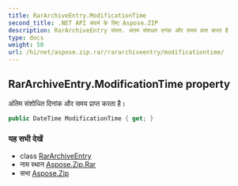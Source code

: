 ```yaml
---
title: RarArchiveEntry.ModificationTime
second_title: .NET API संदर्भ के लिए Aspose.ZIP
description: RarArchiveEntry संपत्त. अंतम संशधत दनंक और समय प्रप्त करत है
type: docs
weight: 50
url: /hi/net/aspose.zip.rar/rararchiveentry/modificationtime/
---
```

## RarArchiveEntry.ModificationTime property

अंतिम संशोधित दिनांक और समय प्राप्त करता है।

```csharp
public DateTime ModificationTime { get; }
```

### यह सभी देखें

* class [RarArchiveEntry](../)
* नाम स्थान [Aspose.Zip.Rar](../../rararchiveentry/)
* सभा [Aspose.Zip](../../../)


